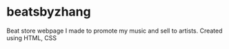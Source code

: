 # beatsbyzhang

Beat store webpage I made to promote my music and sell to artists. Created using HTML, CSS
